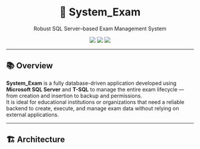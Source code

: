 <h1 align="center">🧪 System_Exam</h1>
<p align="center">
  Robust SQL Server–based Exam Management System  
</p>

<p align="center">
  <img src="https://img.shields.io/badge/SQL%20Server-T--SQL-informational?style=flat-square&logo=microsoftsqlserver&logoColor=white&color=CC2927"/>
  <img src="https://img.shields.io/badge/Status-Active-brightgreen?style=flat-square"/>
  <img src="https://img.shields.io/badge/License-MIT-blue?style=flat-square"/>
</p>

---

## 📚 Overview

**System_Exam** is a fully database-driven application developed using **Microsoft SQL Server** and **T-SQL** to manage the entire exam lifecycle — from creation and insertion to backup and permissions.  
It is ideal for educational institutions or organizations that need a reliable backend to create, execute, and manage exam data without relying on external applications.

---

## 🏗️ Architecture


